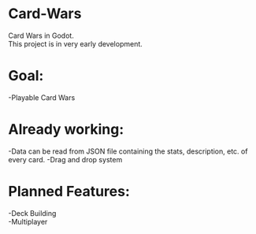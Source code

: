 # Card-Wars
Card Wars in Godot. \
This project is in very early development. 

# Goal: 
  -Playable Card Wars 

# Already working:
  -Data can be read from JSON file containing the stats, description, etc. of every card.
  -Drag and drop system

# Planned Features: 
  -Deck Building \
  -Multiplayer
